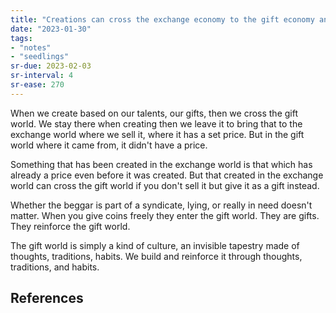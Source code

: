 ```yaml
---
title: "Creations can cross the exchange economy to the gift economy and vice versa"
date: "2023-01-30"
tags:
- "notes"
- "seedlings"
sr-due: 2023-02-03
sr-interval: 4
sr-ease: 270
---
```


When we create based on our talents, our gifts, then we cross the gift world. We stay there when creating then we leave it to bring that to the exchange world where we sell it, where it has a set price. But in the gift world where it came from, it didn't have a price.

Something that has been created in the exchange world is that which has already a price even before it was created. But that created in the exchange world can cross the gift world if you don't sell it but give it as a gift instead.

Whether the beggar is part of a syndicate, lying, or really in need doesn't matter. When you give coins freely they enter the gift world. They are gifts. They reinforce the gift world.

The gift world is simply a kind of culture, an invisible tapestry made of thoughts, traditions, habits. We build and reinforce it through thoughts, traditions, and habits.

## References